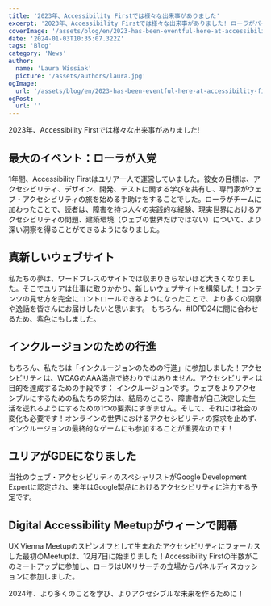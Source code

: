 ```yaml
---
title: '2023年、Accessibility Firstでは様々な出来事がありました'
excerpt: '2023年、Accessibility Firstでは様々な出来事がありました! ローラがパーティーに参加、真新しいウェブサイト、インクルージョンのための行進、その他もろもろ。。。'
coverImage: '/assets/blog/en/2023-has-been-eventful-here-at-accessibility-first/cover.png'
date: '2024-01-03T10:35:07.322Z'
tags: 'Blog'
category: 'News'
author:
  name: 'Laura Wissiak'
  picture: '/assets/authors/laura.jpg'
ogImage:
  url: '/assets/blog/en/2023-has-been-eventful-here-at-accessibility-first/cover.png'
ogPost:
  url: ''
---
```


2023年、Accessibility Firstでは様々な出来事がありました!

## 最大のイベント：ローラが入党

1年間、Accessibility Firstはユリア一人で運営していました。彼女の目標は、アクセシビリティ、デザイン、開発、テストに関する学びを共有し、専門家がウェブ・アクセシビリティの旅を始める手助けをすることでした。ローラがチームに加わったことで、読者は、障害を持つ人々の実践的な経験、現実世界におけるアクセシビリティの問題、建築環境（ウェブの世界だけではない）について、より深い洞察を得ることができるようになりました。

## 真新しいウェブサイト

私たちの夢は、ワードプレスのサイトでは収まりきらないほど大きくなりました。そこでユリアは仕事に取りかかり、新しいウェブサイトを構築した！コンテンツの見せ方を完全にコントロールできるようになったことで、より多くの洞察や逸話を皆さんにお届けしたいと思います。
もちろん、#IDPD24に間に合わせるため、紫色にもしました。

## インクルージョンのための行進

もちろん、私たちは「インクルージョンのための行進」に参加しました！アクセシビリティは、WCAGのAAA満点で終わりではありません。アクセシビリティは目的を達成するための手段です： インクルージョンです。ウェブをよりアクセシブルにするための私たちの努力は、結局のところ、障害者が自己決定した生活を送れるようにするための1つの要素にすぎません。そして、それには社会の変化も必要です！オンラインの世界におけるアクセシビリティの探求を止めず、インクルージョンの最終的なゲームにも参加することが重要なのです！

## ユリアがGDEになりました

当社のウェブ・アクセシビリティのスペシャリストがGoogle Development Expertに認定され、来年はGoogle製品におけるアクセシビリティに注力する予定です。

## Digital Accessibility Meetupがウィーンで開幕

UX Vienna Meetupのスピンオフとして生まれたアクセシビリティにフォーカスした最初のMeetupは、12月7日に始まりました！Accessibility Firstの半数がこのミートアップに参加し、ローラはUXリサーチの立場からパネルディスカッションに参加しました。

2024年、より多くのことを学び、よりアクセシブルな未来を作るために！
